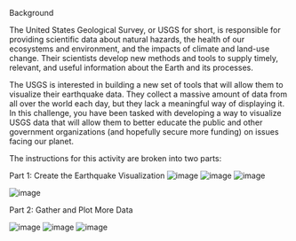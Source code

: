 Background


The United States Geological Survey, or USGS for short, is responsible for providing scientific data about natural hazards, the health of our ecosystems and environment, and the impacts of climate and land-use change. Their scientists develop new methods and tools to supply timely, relevant, and useful information about the Earth and its processes.

The USGS is interested in building a new set of tools that will allow them to visualize their earthquake data. They collect a massive amount of data from all over the world each day, but they lack a meaningful way of displaying it. In this challenge, you have been tasked with developing a way to visualize USGS data that will allow them to better educate the public and other government organizations (and hopefully secure more funding) on issues facing our planet.

The instructions for this activity are broken into two parts:

Part 1: Create the Earthquake Visualization
![image](https://github.com/Elodie0712/leaflet-challenge/assets/148305373/068bbf95-dfd1-48f3-8347-07bf916e6657)
![image](https://github.com/Elodie0712/leaflet-challenge/assets/148305373/98b72b4b-3d76-4cd3-8e9e-122d0046b97d)
![image](https://github.com/Elodie0712/leaflet-challenge/assets/148305373/7b6b6165-2ef5-429f-ab3e-15fa5fb1b80f)


![image](https://github.com/Elodie0712/leaflet-challenge/assets/148305373/24e1206f-4d7c-4e60-bb9d-4983e33ba341)

Part 2: Gather and Plot More Data

![image](https://github.com/Elodie0712/leaflet-challenge/assets/148305373/a0f211df-69da-4cf1-b5db-a153768db118)
![image](https://github.com/Elodie0712/leaflet-challenge/assets/148305373/c21cc8fa-3938-4f5d-b735-46daaca2c9bc)
![image](https://github.com/Elodie0712/leaflet-challenge/assets/148305373/06b1e515-e6cb-46ab-916a-5a17ee904d55)
